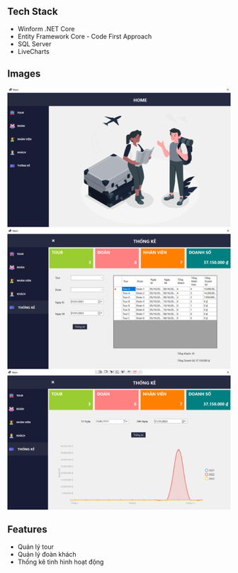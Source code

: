
## Tech Stack

- Winform .NET Core
- Entity Framework Core - Code First Approach
- SQL Server
- LiveCharts


## Images

![](https://raw.githubusercontent.com/nhipham9420/TourManagement/master/image/home.png)
![](https://raw.githubusercontent.com/nhipham9420/TourManagement/master/image/tk.png)
![](https://raw.githubusercontent.com/nhipham9420/TourManagement/master/image/tk_chart.png)


## Features

- Quản lý tour
- Quản lý đoàn khách
- Thống kê tình hình hoạt động